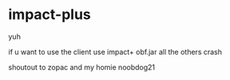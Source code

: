 # impact-plus
yuh

if u want to use the client use impact+ obf.jar all the others crash

shoutout to zopac and my homie noobdog21
